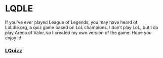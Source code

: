 # LQDLE

If you've ever played League of Legends, you may have heard of LoLdle.org, a quiz game based on LoL champions. I don’t play LoL, but I do play Arena of Valor, so I created my own version of the game. Hope you enjoy it!

### [LQuizz](https://lquizz.streamlit.app/)
